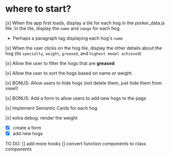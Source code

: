 # where to start?

[x] When the app first loads, display a tile for each hog in the porker_data.js file. In the tile, display the `name` and `image` for each hog.

- Perhaps a paragraph tag displaying each hog's `name`

[x] When the user clicks on the hog tile, display the other details about the hog (its `specialty`, `weight`, `greased`, and `highest medal achieved`)

[x] Allow the user to filter the hogs that are **greased**

[x] Allow the user to sort the hogs based on name or weight

[x] BONUS: Allow users to hide hogs (not delete them, just hide them from view!)

[x] BONUS: Add a form to allow users to add new hogs to the page

[x] Implement Semantic Cards for each hog

[x] extra debug: render the weight

- [x] create a form
- [x] add new hogs

TO DO:
[] add more hooks
[] convert function components to class components
